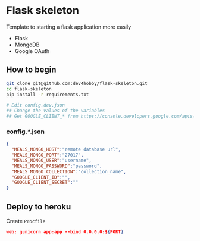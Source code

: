 # Flask skeleton

Template to starting a flask application more easily

- Flask
- MongoDB
- Google OAuth

## How to begin

```bash
git clone git@github.com:dev4hobby/flask-skeleton.git
cd flask-skeleton
pip install -r requirements.txt

# Edit config.dev.json
## Change the values of the variables
## Get GOOGLE_CLIENT_* from https://console.developers.google.com/apis/credentials
```

### config.*.json

```json
{
  "MEALS_MONGO_HOST":"remote database url",
  "MEALS_MONGO_PORT":"27017",
  "MEALS_MONGO_USER":"username",
  "MEALS_MONGO_PASSWORD":"password",
  "MEALS_MONGO_COLLECTION":"collection_name",
  "GOOGLE_CLIENT_ID":"",
  "GOOGLE_CLIENT_SECRET":""
}
```

## Deploy to heroku

Create `Procfile`

```json
web: gunicorn app:app --bind 0.0.0.0:${PORT}
```
